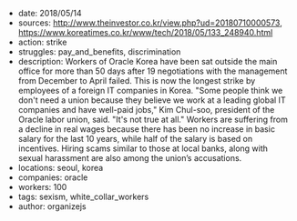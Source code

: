 - date: 2018/05/14
- sources: http://www.theinvestor.co.kr/view.php?ud=20180710000573, https://www.koreatimes.co.kr/www/tech/2018/05/133_248940.html
- action: strike
- struggles: pay_and_benefits, discrimination
- description: Workers of Oracle Korea have been sat outside the main office for more than 50 days after 19 negotiations with the management from December to April failed. This is now the longest strike by employees of a foreign IT companies in Korea. "Some people think we don't need a union because they believe we work at a leading global IT companies and have well-paid jobs," Kim Chul-soo, president of the Oracle labor union, said. "It's not true at all." Workers are suffering from a decline in real wages because there has been no increase in basic salary for the last 10 years, while half of the salary is based on incentives. Hiring scams similar to those at local banks, along with sexual harassment are also among the union’s accusations.
- locations: seoul, korea
- companies: oracle
- workers: 100
- tags: sexism, white_collar_workers
- author: organizejs
